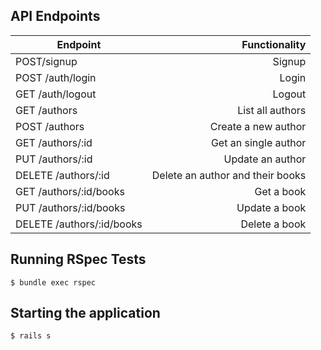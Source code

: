 ## API Endpoints

| Endpoint                  |                    Functionality |
|---------------------------|---------------------------------:|
| POST/signup               |                           Signup |
| POST /auth/login          |                            Login |
| GET /auth/logout          |                           Logout |
| GET /authors              |                 List all authors |
| POST /authors             |              Create a new author |
| GET /authors/:id          |             Get an single author |
| PUT /authors/:id          |                 Update an author |
| DELETE /authors/:id       | Delete an author and their books |
| GET /authors/:id/books    |                       Get a book |
| PUT /authors/:id/books    |                    Update a book |
| DELETE /authors/:id/books |                    Delete a book |

## Running RSpec Tests

`$ bundle exec rspec`

## Starting the application

`$ rails s`
